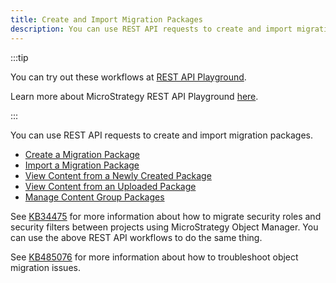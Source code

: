 ```yaml
---
title: Create and Import Migration Packages
description: You can use REST API requests to create and import migration packages.
---
```


:::tip

You can try out these workflows at [REST API Playground](https://www.postman.com/microstrategysdk/workspace/microstrategy-rest-api/folder/16131298-7a6ff268-6e87-449b-a51f-30f134ab54d4?ctx=documentation).

Learn more about MicroStrategy REST API Playground [here](/docs/getting-started/playground.md).

:::

You can use REST API requests to create and import migration packages.

- [Create a Migration Package](./create-a-migration-package.md)
- [Import a Migration Package](./import-a-migration-package.md)
- [View Content from a Newly Created Package](./view-newly-created-package.md)
- [View Content from an Uploaded Package](./view-uploaded-package.md)
- [Manage Content Group Packages](./manage-content-group-packages.md)

See [KB34475](https://community.microstrategy.com/s/article/KB34475-How-to-migrate-Security-Roles-and-Security-Filters?language=en_US) for more information about how to migrate security roles and security filters between projects using MicroStrategy Object Manager. You can use the above REST API workflows to do the same thing.

See [KB485076](https://community.microstrategy.com/s/article/Troubleshoot-object-migration-RESTful-API-issues) for more information about how to troubleshoot object migration issues.
